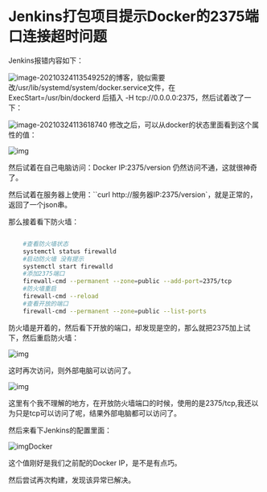 # Jenkins打包项目提示Docker的2375端口连接超时问题


Jenkins报错内容如下：

![image-20210324113549252](https://cdn.jsdelivr.net/gh/wefashe/git-images@master/images/20210324113551.png)的博客，貌似需要改/usr/lib/systemd/system/docker.service文件，在ExecStart=/usr/bin/dockerd 后插入 -H tcp://0.0.0.0:2375，然后试着改了一下：

![image-20210324113618740](https://cdn.jsdelivr.net/gh/wefashe/git-images@master/images/20210324113620.png)
修改之后，可以从docker的状态里面看到这个属性的值：

![img](https://cdn.jsdelivr.net/gh/wefashe/git-images@master/images/20210324113656.png)

然后试着在自己电脑访问：Docker IP:2375/version 仍然访问不通，这就很神奇了。

然后试着在服务器上使用：``curl http://服务器IP:2375/version`，就是正常的，返回了一个json串。

那么接着看下防火墙：

```sh

    #查看防火墙状态
    systemctl status firewalld
    #启动防火墙 没有提示
    systemctl start firewalld
    #添加2375端口
    firewall-cmd --permanent --zone=public --add-port=2375/tcp
    #防火墙重启
    firewall-cmd --reload
    #查看开放的端口
    firewall-cmd --permanent --zone=public --list-ports

```

防火墙是开着的，然后看下开放的端口，却发现是空的，那么就把2375加上试下，然后重启防火墙：

![img](https://cdn.jsdelivr.net/gh/wefashe/git-images@master/images/20210324113808.png)

这时再次访问，则外部电脑可以访问了。

![img](https://cdn.jsdelivr.net/gh/wefashe/git-images@master/images/20210324113837.png)

这里有个我不理解的地方，在开放防火墙端口的时候，使用的是2375/tcp,我还以为只是tcp可以访问了呢，结果外部电脑都可以访问了。

然后来看下Jenkins的配置里面：

![img](https://cdn.jsdelivr.net/gh/wefashe/git-images@master/images/20210324113854.png)Docker 

这个值刚好是我们之前配的Docker IP，是不是有点巧。

然后尝试再次构建，发现该异常已解决。